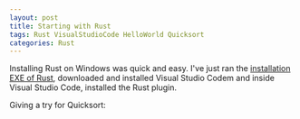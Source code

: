 ```yaml
---
layout: post
title: Starting with Rust
tags: Rust VisualStudioCode HelloWorld Quicksort
categories: Rust
---
```



Installing Rust on Windows was quick and easy. I've just ran the <a href="https://www.rust-lang.org/tools/install">installation EXE of Rust</a>, downloaded and installed Visual Studio Codem and inside Visual Studio Code, installed the Rust plugin.


Giving a try for Quicksort:
